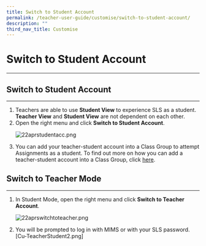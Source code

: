 ```yaml
---
title: Switch to Student Account
permalink: /teacher-user-guide/customise/switch-to-student-account/
description: ""
third_nav_title: Customise
---
```

<h1>Switch to Student Account</h1>
<hr>

<h2>Switch to Student Account</h2>
<hr>

<ol>
  <li>Teachers are able to use <strong>Student View</strong> to experience SLS as a student. <strong>Teacher View</strong> and <strong>Student View</strong> are not dependent on each other.</li>
  <li>Open the right menu and click <strong>Switch to Student Account</strong>.</li>
  
  ![22aprstudentacc.png](https://s3-us-west-2.amazonaws.com/secure.notion-static.com/7fb7d440-2379-415f-b828-cb4c65efb2de/22aprstudentacc.png)
  
  <li>You can add your teacher-student account into a Class Group to attempt Assignments as a student. To find out more on how you can add a teacher-student account into a Class Group, click <a href="https://docs.learning.moe.edu.sg/sls-user-guide/vle/teacher/ClassGroupManagement/AddTeachersAsStudents.html">here</a>.</li>
</ol>

<h2>Switch to Teacher Mode</h2>
<hr>

<ol>
  <li>In Student Mode, open the right menu and click <strong>Switch to Teacher Account</strong>.</li>
  
  ![22aprswitchtoteacher.png](https://s3-us-west-2.amazonaws.com/secure.notion-static.com/4efcb7c7-9307-4d33-ab89-538b80bfd295/22aprswitchtoteacher.png)
  
  <li>You will be prompted to log in with MIMS or with your SLS password. [Cu-TeacherStudent2.png]</li>
</ol>